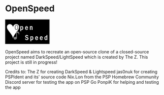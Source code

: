 # OpenSpeed
![ICON0](https://raw.githubusercontent.com/rreha/openspeed/main/ICON0.png)

OpenSpeed aims to recreate an open-source clone of a closed-source project named DarkSpeed/LightSpeed which is created by The Z.
This project is still in progress!

Credits to:
The Z for creating DarkSpeed & Lightspeed
jas0nuk for creating PSPIdent and its' source code
Nix.Lon from the PSP Homebrew Community Discord server for testing the app on PSP Go
PonpiK for helping and testing the app
